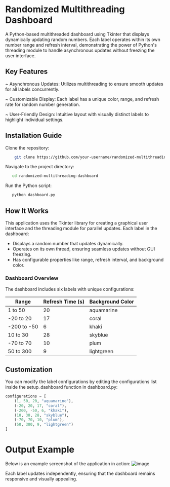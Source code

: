 # Randomized Multithreading Dashboard
A Python-based multithreaded dashboard using Tkinter that displays dynamically updating random numbers. Each label operates within its own number range and refresh interval, demonstrating the power of Python's threading module to handle asynchronous updates without freezing the user interface.

## Key Features
~ Asynchronous Updates: Utilizes multithreading to ensure smooth updates for all labels concurrently.

~ Customizable Display: Each label has a unique color, range, and refresh rate for random number generation.

~ User-Friendly Design: Intuitive layout with visually distinct labels to highlight individual settings.

## Installation Guide
Clone the repository:
```bash
    git clone https://github.com/your-username/randomized-multithreading-dashboard.git
```
Navigate to the project directory:
```bash
   cd randomized-multithreading-dashboard
```
Run the Python script:
```bash
   python dashboard.py
```
## How It Works
This application uses the Tkinter library for creating a graphical user interface and the threading module for parallel updates. Each label in the dashboard:

- Displays a random number that updates dynamically.
- Operates on its own thread, ensuring seamless updates without GUI freezing.
- Has configurable properties like range, refresh interval, and background color.
  
### Dashboard Overview
The dashboard includes six labels with unique configurations:

|Range            | Refresh Time (s) | Background Color |
|-----------------|------------------|------------------|
| 1 to 50         | 20               | aquamarine       |
| -20 to 20       | 17               | coral            |
| -200 to -50     | 6                | khaki            |
| 10 to 30        | 28               | skyblue          |
| -70 to 70       | 10               | plum             |
| 50 to 300       | 9                | lightgreen       |

## Customization
You can modify the label configurations by editing the configurations list inside the setup_dashboard function in dashboard.py:
```python
configurations = [
    (1, 50, 20, "aquamarine"),
    (-20, 20, 17, "coral"),
    (-200, -50, 6, "khaki"),
    (10, 30, 28, "skyblue"),
    (-70, 70, 10, "plum"),
    (50, 300, 9, "lightgreen")
]
```

# Output Example
Below is an example screenshot of the application in action:
![image](https://github.com/user-attachments/assets/022c5b70-cc70-4449-92cb-3e47453cbc72)

Each label updates independently, ensuring that the dashboard remains responsive and visually appealing.
